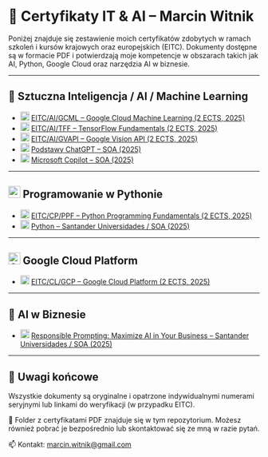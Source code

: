 # 📄 Certyfikaty IT & AI – Marcin Witnik

Poniżej znajduje się zestawienie moich certyfikatów zdobytych w ramach szkoleń i kursów krajowych oraz europejskich (EITC). Dokumenty dostępne są w formacie PDF i potwierdzają moje kompetencje w obszarach takich jak AI, Python, Google Cloud oraz narzędzia AI w biznesie.

---

## 🧠 Sztuczna Inteligencja / AI / Machine Learning

- <img src="https://cdn.simpleicons.org/googlecloud" width="18" alt="Google Cloud"/> [EITC/AI/GCML – Google Cloud Machine Learning (2 ECTS, 2025)](https://www.eitci.org/val.php?id=EITC/AI/GCML/SLJ25004739&t=cxHPTzTRHfCF6245)
- <img src="https://cdn.simpleicons.org/tensorflow" width="18" alt="TensorFlow"/> [EITC/AI/TFF – TensorFlow Fundamentals (2 ECTS, 2025)](https://www.eitci.org/val.php?id=EITC/AI/TFF/SLJ25004739&t=ShW35LqHBDQvgc7z)
- <img src="https://cdn.simpleicons.org/googlecloud" width="18" alt="Google Cloud"/> [EITC/AI/GVAPI – Google Vision API (2 ECTS, 2025)](https://www.eitci.org/val.php?id=EITC/AI/GVAPI/SLJ25004739&t=1JHvjd3V0d21mwtg)
- <img src="https://cdn.simpleicons.org/openai" width="18" alt="OpenAI"/> [Podstawy ChatGPT – SOA (2025)](Podstawy%20ChatGPT%20Certyfikat.pdf)
- <img src="https://upload.wikimedia.org/wikipedia/commons/4/44/Microsoft_logo.svg" width="18" alt="Microsoft"/> [Microsoft Copilot – SOA (2025)](Podstawy%20Microsoft%20Copilot.pdf)

---

## <img src="https://upload.wikimedia.org/wikipedia/commons/thumb/c/c3/Python-logo-notext.svg/48px-Python-logo-notext.svg.png" width="24"/> Programowanie w Pythonie

- <img src="https://upload.wikimedia.org/wikipedia/commons/thumb/c/c3/Python-logo-notext.svg/24px-Python-logo-notext.svg.png" width="18"/> [EITC/CP/PPF – Python Programming Fundamentals (2 ECTS, 2025)](https://www.eitci.org/val.php?id=EITC/CP/PPF/SLJ25004739&t=47BTnqjt1KP1lr5w)
- <img src="https://upload.wikimedia.org/wikipedia/commons/thumb/c/c3/Python-logo-notext.svg/24px-Python-logo-notext.svg.png" width="18"/> [Python – Santander Universidades / SOA (2025)](Python%20Santander%20Certyfikat.pdf)

---

## <img src="https://cdn.simpleicons.org/googlecloud" width="24" alt="Google Cloud Platform"/> Google Cloud Platform

- <img src="https://cdn.simpleicons.org/googlecloud" width="18" alt="Google Cloud"/> [EITC/CL/GCP – Google Cloud Platform (2 ECTS, 2025)](https://www.eitci.org/val.php?id=EITC/CL/GCP/SLJ25004739&t=wDpwrFKg4XhcV9JS)

---

## 💼 AI w Biznesie

- <img src="https://cdn.simpleicons.org/openai" width="18" alt="AI"/> [Responsible Prompting: Maximize AI in Your Business – Santander Universidades / SOA (2025)](AI%20in%20business%20Santander%20Certyfikat.pdf)

---

## 🔗 Uwagi końcowe

Wszystkie dokumenty są oryginalne i opatrzone indywidualnymi numerami seryjnymi lub linkami do weryfikacji (w przypadku EITC). 

📁 Folder z certyfikatami PDF znajduje się w tym repozytorium. Możesz również pobrać je bezpośrednio lub skontaktować się ze mną w razie pytań.

📫 Kontakt: marcin.witnik@gmail.com
